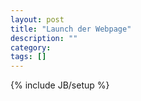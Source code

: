 ```yaml
---
layout: post
title: "Launch der Webpage"
description: ""
category: 
tags: []
---
```

{% include JB/setup %}
